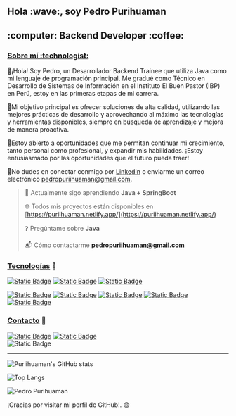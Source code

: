 <article class="markdown-body entry-content container-lg f5" itemprop="text">
<h1 id="user-content-hello-im-pedro-purihuaman--" dir="auto">Hola :wave:, soy Pedro Purihuaman</h1>

<h2 id="user-content-frontend-developer-">:computer: Backend Developer :coffee:</h2>

<article class='center'>
<h3 id="user-content-about-me" dir="auto">
<a class="heading-link" href="#about-me">Sobre mí :technologist:</a>
</h3>

:wave:¡Hola! Soy Pedro, un Desarrollador Backend Trainee que utiliza Java como mi lenguaje de programación principal. Me gradué como Técnico en Desarrollo de Sistemas de Información en el Instituto El Buen Pastor (IBP) en Perú, estoy en las primeras etapas de mi carrera.

:dart:Mi objetivo principal es ofrecer soluciones de alta calidad, utilizando las mejores prácticas de desarrollo y aprovechando al máximo las tecnologías y herramientas disponibles, siempre en búsqueda de aprendizaje y mejora de manera proactiva.

:briefcase:Estoy abierto a oportunidades que me permitan continuar mi crecimiento, tanto personal como profesional, y expandir mis habilidades. ¡Estoy entusiasmado por las oportunidades que el futuro pueda traer!

:email:No dudes en conectar conmigo por [LinkedIn](https://www.linkedin.com/in/puriihuaman/) o enviarme un correo electrónico <pedropuriihuaman@gmail.com>.

</article>

> :seedling: Actualmente sigo aprendiendo **Java + SpringBoot**
>
> :globe_with_meridians: Todos mis proyectos están disponibles en [https://puriihuaman.netlify.app/](https://puriihuaman.netlify.app/)
>
> :question: Pregúntame sobre **Java**
>
> :mailbox_with_mail: Cómo contactarme **pedropuriihuaman@gmail.com**

### [Tecnologías](#user-content-technologies) :link:

<!-- technologies -->

<!-- Java -->

[![Static Badge](https://img.shields.io/badge/Java-java?style=plastic&logo=java&color=red)](https://docs.oracle.com/javase/8/docs/api/)<!-- Postgres -->
[![Static Badge](https://img.shields.io/badge/PostgreSQL-postgresql?style=plastic&logo=postgresql&logoColor=white&color=blue)](https://www.postgresql.org/)<!-- MySql -->
[![Static Badge](https://img.shields.io/badge/MySQL-mysql?style=plastic&logo=mysql&logoColor=white&labelColor=blue&color=blue)](https://dev.mysql.com/doc/)

<!-- Javascript -->

[![Static Badge](https://img.shields.io/badge/JavaScript-javascript?style=plastic&logo=javascript&labelColor=black&color=yellow)](https://developer.mozilla.org/en-US/docs/Web/JavaScript)<!-- Typescript -->
[![Static Badge](https://img.shields.io/badge/TypeScript-typescript?style=plastic&logo=typescript&logoColor=white&color=%230988fe)](https://www.typescriptlang.org/)<!-- Angular -->
[![Static Badge](https://img.shields.io/badge/Angular-angular?style=plastic&logo=angular&labelColor=%23e11d48&color=%23e11d48)](https://angular.io/)<!-- Html -->
[![Static Badge](https://img.shields.io/badge/HTML5-html5?style=plastic&logo=html5&logoColor=white&color=orange)](https://developer.mozilla.org/es/docs/Web/HTML)<!-- Css -->
[![Static Badge](https://img.shields.io/badge/CSS3-css3?style=plastic&logo=css3&color=%231398fe)](https://developer.mozilla.org/es/docs/Web/CSS)

<!-- [![Static Badge](https://img.shields.io/badge/NodeJS-nodejs?style=plastic&logo=node.js&labelColor=black&color=%23339933)](https://nodejs.org/docs/latest/api/) -->
<!-- [![Static Badge](https://img.shields.io/badge/Express-express?style=plastic&logo=express&labelColor=black&color=white)](https://expressjs.com/) -->

<!-- [![Static Badge](https://img.shields.io/badge/Sass-sass?style=plastic&logo=sass&logoColor=white&color=%23f472b6)](https://sass-lang.com/) -->

<!-- [![Static Badge](https://img.shields.io/badge/React-react?style=plastic&logo=react&logoColor=white&color=%230284c7)](https://es.react.dev/) -->

<!-- [![Static Badge](https://img.shields.io/badge/NodeJs-nodejs?style=plastic&logo=node.js&labelColor=white)](https://nodejs.org/en) -->
<!-- [![Static Badge](https://img.shields.io/badge/Express-expressjs?style=plastic&logo=express&labelColor=%23141414&color=white)](https://expressjs.com/) -->

</p>

### [Contacto](#contact-me) :link:

[![Static Badge](https://img.shields.io/badge/LinkedIn-Pedro%20Purihuaman?style=social&logo=linkedin&label=Pedro%20Purihuaman)](https://www.linkedin.com/in/puriihuaman/)
[![Static Badge](https://img.shields.io/badge/Twitter-Pedro%20Purihuaman?style=social&logo=twitter&label=Pedro%20Purihuaman)](https://twitter.com/puriihuaman)
<br/>
![Static Badge](https://img.shields.io/badge/Gmail-pedropuriihuaman?style=social&logo=Gmail&label=pedropuriihuaman%40gmail.com)

---

![Puriihuaman's GitHub stats](https://github-readme-stats.vercel.app/api?username=puriihuaman&show_icons=true&&theme=tokyonight#gh-dark-mode-only)

![Top Langs](https://github-readme-stats.vercel.app/api/top-langs/?username=puriihuaman&theme=tokyonight)

![Pedro Purihuaman](https://komarev.com/ghpvc/?username=puriihuaman&style=square&color=blueviolet)

</article>

¡Gracias por visitar mi perfil de GitHub!. 😊

<!--

¡Por supuesto! Aquí tienes una versión adaptada para tu perfil de GitHub:

---

### Acerca de Mí

¡Hola! Soy Pedro, un Desarrollador Java trainee con un enfoque apasionado en la creación de aplicaciones mediante el uso de Java como mi lenguaje principal de programación. Actualmente, estoy en las primeras etapas de mi carrera, graduado en Desarrollo de Sistemas e Información por el Instituto El Buen Pastor (IBP) en Perú.

### Proyectos Destacados

- **[Nombre del Proyecto](Enlace al Proyecto):** Breve descripción del proyecto y tecnologías utilizadas.

- **[Nombre del Proyecto](Enlace al Proyecto):** Breve descripción del proyecto y tecnologías utilizadas.

### Habilidades

- Java
- [Lista de otras habilidades técnicas]

### Objetivos

Como desarrollador en formación, mi enfoque actual es aprender, mejorar y contribuir de manera significativa en proyectos desafiantes. Busco oportunidades para aplicar mis conocimientos, continuar mi desarrollo y adquirir experiencia en el campo del Desarrollo de Software.

### Conexiones

¡Estoy abierto a conexiones! Si deseas colaborar en proyectos interesantes o simplemente intercambiar experiencias, no dudes en contactarme a través de [LinkedIn](Enlace a tu perfil de LinkedIn) o por correo electrónico.

¡Gracias por visitar mi perfil de GitHub! Estoy emocionado por las oportunidades que se presenten y por el continuo crecimiento en mi viaje en el desarrollo de software. 😊 -->
